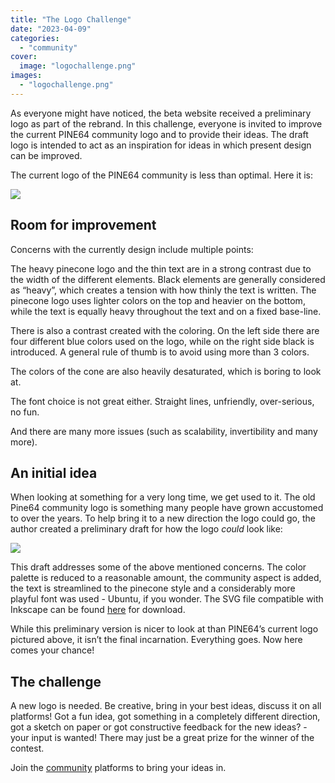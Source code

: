 ```yaml
---
title: "The Logo Challenge"
date: "2023-04-09"
categories: 
  - "community"
cover: 
  image: "logochallenge.png"
images:
  - "logochallenge.png"
---
```


As everyone might have noticed, the beta website received a preliminary logo as part of the rebrand. In this challenge, everyone is invited to improve the current PINE64 community logo and to provide their ideas. The draft logo is intended to act as an inspiration for ideas in which present design can be improved. <!--more-->

The current logo of the PINE64 community is less than optimal. Here it is: 

![](/contests/images/logo_challenge_old.jpg)

## Room for improvement

Concerns with the currently design include multiple points:

The heavy pinecone logo and the thin text are in a strong contrast due to the width of the different elements. Black elements are generally considered as “heavy”, which creates a tension with how thinly the text is written. The pinecone logo uses lighter colors on the top and heavier  on the bottom, while the text is equally heavy throughout the text and on a fixed base-line.

There is also a contrast created with the coloring. On the left side there are four different blue colors used on the logo, while on the right side black is introduced. A general rule of thumb is to avoid using more than 3 colors.

The colors of the cone are also heavily desaturated, which is boring to look at.

The font choice is not great either. Straight lines, unfriendly, over-serious, no fun.

And there are many more issues (such as scalability, invertibility and many more).

## An initial idea

When looking at something for a very long time, we get used to it. The old Pine64 community logo is something many people have grown accustomed to over the years. To help bring it to a new direction the logo could go, the author created a preliminary draft for how the logo *could* look like:

![](/contests/images/logo_challenge_new.png)

This draft addresses some of the above mentioned concerns. The color palette is reduced to a reasonable amount, the community aspect is added, the text is streamlined to the pinecone style and a considerably more playful font was used - Ubuntu, if you wonder. The SVG file compatible with Inkscape can be found [here](/contests/images/logo_challenge_new.svg) for download.

While this preliminary version is nicer to look at than PINE64’s current logo pictured above, it isn’t the final incarnation. Everything goes. Now here comes your chance!

## The challenge

A new logo is needed. Be creative, bring in your best ideas, discuss it on all platforms! Got a fun idea, got something in a completely different direction, got a sketch on paper or got constructive feedback for the new ideas? - your input is wanted! There may just be a great prize for the winner of the contest.

Join the [community](/community) platforms to bring your ideas in.